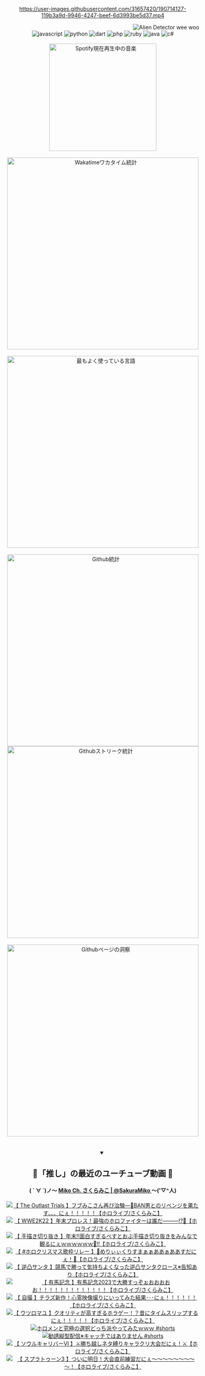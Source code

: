 <!-- START: HERO IMAGE GIF ////////// ////////// ////////// -->
<!-- <img src="@/../assets/img/gaming/ghost-of-tsushima.gif" width="100%"  alt="nellyXinwei's Hero Gif Image"/> -->
<!-- END: HERO IMAGE GIF ////////// ////////// ////////// -->

<div align="center" >  
  
<!-- START:ワンピース 第1015話「ルフィはRED ROCを使う」 -->
<https://user-images.githubusercontent.com/31657420/190714127-119b3a9d-9946-4247-beef-6d3993be5d37.mp4>
<!-- END:ワンピース 第1015話「ルフィはRED ROCを使う」 -->

<!-- START:VISITOR COUNTER -->
<div width="100%" align="right">
<img src="https://komarev.com/ghpvc/?username=nellyXinwei&label=🛸&color=grey&style=for-the-badge&labelcolor=ffffff" alt="Alien Detector wee woo"/>
</div>
<!-- END:VISITOR COUNTER -->

<!-- START: PROGRAMMING LANGUAGES -->
<!-- 色彩 Color Scheme:
#961E3A, #8A0D42, #5A0640, #4F265E, #2B355A, #3E759B, #CC4246,
#BB2649, #AD1052, #700750, #633075, #364270, #4E92C2, #FF5357
Sauce: https://www.webcreatorbox.com/inspiration/pantone-2023
-->

<img src="https://img.shields.io/badge/javascript%20-%23BB2649.svg?&style=for-the-badge&logo=javascript&logoColor=white&labelColor=961E3A" alt="javascript"/>
<img src="https://img.shields.io/badge/python%20-%23AD1052.svg?&style=for-the-badge&logo=python&logoColor=white&labelColor=8A0D42" alt="python" />
<img src="https://img.shields.io/badge/dart%20-%23700750.svg?&style=for-the-badge&logo=dart&logoColor=white&labelColor=5A0640" alt="dart"/>
<img src="https://img.shields.io/badge/php%20-%23633075.svg?&style=for-the-badge&logo=php&logoColor=white&labelColor=4F265E" alt="php"/>
<img src="https://img.shields.io/badge/ruby%20-%23364270.svg?&style=for-the-badge&logo=ruby&logoColor=white&labelColor=2B355A" alt="ruby"/>
<img src="https://img.shields.io/badge/java%20-%234E92C2.svg?&style=for-the-badge&logo=openjdk&logoColor=white&labelColor=3E759B" alt="java"/>
<img src="https://img.shields.io/badge/c%23-%23FF5357.svg?style=for-the-badge&logo=c-sharp&logoColor=white&labelColor=CC4246" alt="c#"/>  
<!-- END: PROGRAMMING LANGUAGES -->

<br>
<br>

<!-- START: MUSIC STATUS -->
  <!-- <a href="https://newojima-gsrs-20220114.vercel.app/api/now-playing?open">
    <img src="https://newojima-gsrs-20220114.vercel.app/api/now-playing" alt="Spotify現在再生中の音楽">
  </a> -->
  <img src="https://newojima-grss-20230114.vercel.app/api/spotify?border_color=transparent" alt="Spotify現在再生中の音楽" width="280px">
<!-- END: MUSIC STATUS -->

<br>
<br>

<!-- START: GITHUB STATUS -->
<!-- 色彩 Color Scheme:  #BB2649, #AD1052, #700750, #633075 -->
<img align="center" src="https://newojima-grs-20230109.vercel.app/api/wakatime?username=njtalba5127&layout=compact&langs_count=10&locale=ja&hide_title=false&title_color=fff&hide_border=true&text_color=fff&bg_color=BB2649,BB2649,633075,633075&hide=other,css,html,bash,xml,git%20config,makefile,properties,yaml,markdown,text,json,jsx" alt="Wakatimeワカタイム統計" width="500px"/>

<br>
<br>

<!-- 色彩 Color Scheme:  #633075, #364270, #4E92C2 -->
  <img align="center" src="https://newojima-grs-20230109.vercel.app/api/top-langs?username=njtalba5127&layout=compact&text_color=fff&icon_color=fff&hide_border=true&&locale=ja&hide_title=false&title_color=fff&include_all_commits=true&card_width=445&langs_count=11&hide=c%23,powershell,shaderlab,hlsl,makefile,jupyter%20notebook,python,html,css,shell,batchfile,less,liquid,hack,scss&bg_color=4F265E,633075,4E92C2" alt="最もよく使っている言語" width="500px"/>

<br>
<br>

<!-- 色彩 Color Scheme:  #4E92C2, #FF5357 -->
  <img align="center" src="https://newojima-grs-20230109.vercel.app/api?username=njtalba5127&rank_icon=github&show_icons=true&&locale=ja&title_color=fff&text_color=fff&icon_color=fff&hide_border=true&hide_title=false&count_private=true&include_all_commits=true&card_width=495&disable_animations=true&bg_color=4E92C2,4E92C2,FF5357" alt="Github統計" width="500px"/>

<br>

<img align="center" src="https://streak-stats.demolab.com?user=njtalba5127&theme=dark&hide_border=true&locale=ja&ring=BB2649&stroke=222222&background=151515&sideLabels=BB2649&currStreakLabel=ffffff&border=BB2649&fire=FF5357&currStreakNum=ffffff&sideNums=FF5357&dates=ffffff" alt="Githubストリーク統計" width="500px"/>

<br>
<br>

  <img align="center" width="500px" src="@/../assets/img/page-insights.svg" alt="Githubページの洞察"/>
  
</div>
<!-- END: GITHUB STATUS -->

<br>
<br>

<div align="center">
<details open>
  <summary>

  </summary>

  <h2 align="center">🌸「推し」の最近のユーチューブ動画 🌸</h2>
  <h4>
  ( ´ ∀ `)ノ～ 
  <a href="https://www.youtube.com/@SakuraMiko">Miko Ch. さくらみこ | @SakuraMiko
  </a>
   ～('▽^人)
  </h4>

  <!-- BEGIN YOUTUBE-CARDS -->
<a href="https://www.youtube.com/watch?v=RnxfdxL6I-U"><img src="https://ytcards.demolab.com/?id=RnxfdxL6I-U&title=%E3%80%90+The+Outlast+Trials+%E3%80%91%E3%83%95%E3%83%96%E3%81%BF%E3%81%93%E3%81%95%E3%82%93%E5%86%8D%E3%81%B3%E6%B2%BB%E9%A8%93%E2%80%95%F0%9F%92%89BAN%E7%94%B7%E3%81%A8%E3%81%AE%E3%83%AA%E3%83%99%E3%83%B3%E3%82%B8%E3%82%92%E6%9E%9C%E3%81%9F%E3%81%99%E3%80%81%E3%80%81%E3%80%81%E3%81%AB%E3%81%87%EF%BC%81%EF%BC%81%EF%BC%81%EF%BC%81%EF%BC%81%E3%80%90%E3%83%9B%E3%83%AD%E3%83%A9%E3%82%A4%E3%83%96%2F%E3%81%95%E3%81%8F%E3%82%89%E3%81%BF%E3%81%93%E3%80%91&lang=ja&timestamp=1703826581&background_color=%230d1117&title_color=%23ffffff&stats_color=%23dedede&max_title_lines=1&width=187&border_radius=5&duration=0" alt="【 The Outlast Trials 】フブみこさん再び治験―💉BAN男とのリベンジを果たす、、、にぇ！！！！！【ホロライブ/さくらみこ】" title="【 The Outlast Trials 】フブみこさん再び治験―💉BAN男とのリベンジを果たす、、、にぇ！！！！！【ホロライブ/さくらみこ】"></a>
<a href="https://www.youtube.com/watch?v=otJPyL2x3Bs"><img src="https://ytcards.demolab.com/?id=otJPyL2x3Bs&title=%E3%80%90++WWE2K22+%E3%80%91%E5%B9%B4%E6%9C%AB%E3%83%97%E3%83%AD%E3%83%AC%E3%82%B9%EF%BC%81%E6%9C%80%E5%BC%B7%E3%81%AE%E3%83%9B%E3%83%AD%E3%83%95%E3%82%A1%E3%82%A4%E3%82%BF%E3%83%BC%E3%81%AF%E8%AA%B0%E3%81%A0%E2%80%95%E2%80%95%E2%80%95%E2%81%89%F0%9F%91%91%E3%80%90%E3%83%9B%E3%83%AD%E3%83%A9%E3%82%A4%E3%83%96%2F%E3%81%95%E3%81%8F%E3%82%89%E3%81%BF%E3%81%93%E3%80%91&lang=ja&timestamp=1703779851&background_color=%230d1117&title_color=%23ffffff&stats_color=%23dedede&max_title_lines=1&width=187&border_radius=5&duration=13923" alt="【  WWE2K22 】年末プロレス！最強のホロファイターは誰だ―――⁉👑【ホロライブ/さくらみこ】" title="【  WWE2K22 】年末プロレス！最強のホロファイターは誰だ―――⁉👑【ホロライブ/さくらみこ】"></a>
<a href="https://www.youtube.com/watch?v=NnXiqzEn2Hk"><img src="https://ytcards.demolab.com/?id=NnXiqzEn2Hk&title=%E3%80%90+%E6%89%8B%E6%8F%8F%E3%81%8D%E5%88%87%E3%82%8A%E6%8A%9C%E3%81%8D+%E3%80%91%E5%B9%B4%E6%9C%AB%E2%80%BC%E9%9D%A2%E7%99%BD%E3%81%99%E3%81%8E%E3%82%8B%E3%81%B9%E3%81%99%E3%81%A8%E3%81%8A%E3%81%B6%E6%89%8B%E6%8F%8F%E3%81%8D%E5%88%87%E3%82%8A%E6%8A%9C%E3%81%8D%E3%82%92%E3%81%BF%E3%82%93%E3%81%AA%E3%81%A7%E8%A6%B3%E3%82%8B%E3%81%AB%E3%81%87%EF%BD%97%EF%BD%97%EF%BD%97%EF%BD%97%EF%BD%97%EF%BD%97%F0%9F%91%91%E2%80%BC%E3%80%90%E3%83%9B%E3%83%AD%E3%83%A9%E3%82%A4%E3%83%96%2F%E3%81%95%E3%81%8F%E3%82%89%E3%81%BF%E3%81%93%E3%80%91&lang=ja&timestamp=1703686963&background_color=%230d1117&title_color=%23ffffff&stats_color=%23dedede&max_title_lines=1&width=187&border_radius=5&duration=7853" alt="【 手描き切り抜き 】年末‼面白すぎるべすとおぶ手描き切り抜きをみんなで観るにぇｗｗｗｗｗｗ👑‼【ホロライブ/さくらみこ】" title="【 手描き切り抜き 】年末‼面白すぎるべすとおぶ手描き切り抜きをみんなで観るにぇｗｗｗｗｗｗ👑‼【ホロライブ/さくらみこ】"></a>
<a href="https://www.youtube.com/watch?v=cqeicDV_MMI"><img src="https://ytcards.demolab.com/?id=cqeicDV_MMI&title=%E3%80%90+%23%E3%83%9B%E3%83%AD%E3%82%AF%E3%83%AA%E3%82%B9%E3%83%9E%E3%82%B9%E6%AD%8C%E6%9E%A0%E3%83%AA%E3%83%AC%E3%83%BC++%E3%80%91%F0%9F%8E%84%E3%82%81%E3%82%8A%E3%81%83%E3%81%83%E3%81%8F%E3%82%8A%E3%81%99%E3%81%BE%E3%81%81%E3%81%81%E3%81%82%E3%81%82%E3%81%81%E3%81%82%E3%81%82%E3%81%99%E3%81%A0%E3%81%AB%E3%81%87%EF%BC%81%F0%9F%8E%84%E3%80%90%E3%83%9B%E3%83%AD%E3%83%A9%E3%82%A4%E3%83%96%2F%E3%81%95%E3%81%8F%E3%82%89%E3%81%BF%E3%81%93%E3%80%91&lang=ja&timestamp=1703505768&background_color=%230d1117&title_color=%23ffffff&stats_color=%23dedede&max_title_lines=1&width=187&border_radius=5&duration=1225" alt="【 #ホロクリスマス歌枠リレー  】🎄めりぃぃくりすまぁぁああぁああすだにぇ！🎄【ホロライブ/さくらみこ】" title="【 #ホロクリスマス歌枠リレー  】🎄めりぃぃくりすまぁぁああぁああすだにぇ！🎄【ホロライブ/さくらみこ】"></a>
<a href="https://www.youtube.com/watch?v=Q7mZopMjR0A"><img src="https://ytcards.demolab.com/?id=Q7mZopMjR0A&title=%E3%80%90+%E9%80%86%E5%87%B8%E3%82%B5%E3%83%B3%E3%82%BF+%E3%80%91%E7%AB%B6%E9%A6%AC%E3%81%A7%E5%8B%9D%E3%81%A3%E3%81%A6%E6%B0%97%E6%8C%81%E3%81%A1%E3%82%88%E3%81%8F%E3%81%AA%E3%81%A3%E3%81%9F%E9%80%86%E5%87%B8%E3%82%B5%E3%83%B3%E3%82%BF%E3%82%AF%E3%83%AD%E3%83%BC%E3%82%B9%E2%80%BB%E5%91%8A%E7%9F%A5%E3%81%82%E3%82%8A%E3%80%90%E3%83%9B%E3%83%AD%E3%83%A9%E3%82%A4%E3%83%96%2F%E3%81%95%E3%81%8F%E3%82%89%E3%81%BF%E3%81%93%E3%80%91&lang=ja&timestamp=1703426228&background_color=%230d1117&title_color=%23ffffff&stats_color=%23dedede&max_title_lines=1&width=187&border_radius=5&duration=9753" alt="【 逆凸サンタ 】競馬で勝って気持ちよくなった逆凸サンタクロース※告知あり【ホロライブ/さくらみこ】" title="【 逆凸サンタ 】競馬で勝って気持ちよくなった逆凸サンタクロース※告知あり【ホロライブ/さくらみこ】"></a>
<a href="https://www.youtube.com/watch?v=cUcr8RTGDY8"><img src="https://ytcards.demolab.com/?id=cUcr8RTGDY8&title=%E3%80%90+%E6%9C%89%E9%A6%AC%E8%A8%98%E5%BF%B5+%E3%80%91%E6%9C%89%E9%A6%AC%E8%A8%98%E5%BF%B52023%E3%81%A7%E5%A4%A7%E5%8B%9D%E3%81%99%E3%81%A3%E3%81%9E%E3%81%89%E3%81%8A%E3%81%8A%E3%81%8A%E3%81%8A%E3%81%8A%EF%BC%81%EF%BC%81%EF%BC%81%EF%BC%81%EF%BC%81%EF%BC%81%EF%BC%81%EF%BC%81%EF%BC%81%EF%BC%81%EF%BC%81%EF%BC%81%EF%BC%81%E3%80%90%E3%83%9B%E3%83%AD%E3%83%A9%E3%82%A4%E3%83%96%2F%E3%81%95%E3%81%8F%E3%82%89%E3%81%BF%E3%81%93%E3%80%91&lang=ja&timestamp=1703402751&background_color=%230d1117&title_color=%23ffffff&stats_color=%23dedede&max_title_lines=1&width=187&border_radius=5&duration=6501" alt="【 有馬記念 】有馬記念2023で大勝すっぞぉおおおおお！！！！！！！！！！！！！【ホロライブ/さくらみこ】" title="【 有馬記念 】有馬記念2023で大勝すっぞぉおおおおお！！！！！！！！！！！！！【ホロライブ/さくらみこ】"></a>
<a href="https://www.youtube.com/watch?v=O1t3i-iM9t4"><img src="https://ytcards.demolab.com/?id=O1t3i-iM9t4&title=%E3%80%90+%E8%87%AA%E6%92%AE+%E3%80%91%E3%83%81%E3%83%A9%E3%82%BA%E6%96%B0%E4%BD%9C%EF%BC%81%E5%BF%83%E9%9C%8A%E6%98%A0%E5%83%8F%E6%92%AE%E3%82%8A%E3%81%AB%E3%81%84%E3%81%A3%E3%81%A6%E3%81%BF%E3%81%9F%E7%B5%90%E6%9E%9C%EF%BD%A5%EF%BD%A5%EF%BD%A5%E3%81%AB%E3%81%87%EF%BC%81%EF%BC%81%EF%BC%81%EF%BC%81%EF%BC%81%EF%BC%81%E3%80%90%E3%83%9B%E3%83%AD%E3%83%A9%E3%82%A4%E3%83%96%2F%E3%81%95%E3%81%8F%E3%82%89%E3%81%BF%E3%81%93%E3%80%91&lang=ja&timestamp=1703000453&background_color=%230d1117&title_color=%23ffffff&stats_color=%23dedede&max_title_lines=1&width=187&border_radius=5&duration=12304" alt="【 自撮 】チラズ新作！心霊映像撮りにいってみた結果･･･にぇ！！！！！！【ホロライブ/さくらみこ】" title="【 自撮 】チラズ新作！心霊映像撮りにいってみた結果･･･にぇ！！！！！！【ホロライブ/さくらみこ】"></a>
<a href="https://www.youtube.com/watch?v=C9h-KvBHgmM"><img src="https://ytcards.demolab.com/?id=C9h-KvBHgmM&title=%E3%80%90+%E3%82%A6%E3%83%84%E3%83%AD%E3%83%9E%E3%83%A6+%E3%80%91%E3%82%AF%E3%82%AA%E3%83%AA%E3%83%86%E3%82%A3%E3%81%8C%E9%AB%98%E3%81%99%E3%81%8E%E3%82%8B%E3%83%9B%E3%83%A9%E3%82%B2%E3%83%BC%EF%BC%81%EF%BC%9F%E6%98%94%E3%81%AB%E3%82%BF%E3%82%A4%E3%83%A0%E3%82%B9%E3%83%AA%E3%83%83%E3%83%97%E3%81%99%E3%82%8B%E3%81%AB%E3%81%87%EF%BC%81%EF%BC%81%EF%BC%81%EF%BC%81%EF%BC%81%E3%80%90%E3%83%9B%E3%83%AD%E3%83%A9%E3%82%A4%E3%83%96%2F%E3%81%95%E3%81%8F%E3%82%89%E3%81%BF%E3%81%93%E3%80%91&lang=ja&timestamp=1702932361&background_color=%230d1117&title_color=%23ffffff&stats_color=%23dedede&max_title_lines=1&width=187&border_radius=5&duration=27955" alt="【 ウツロマユ 】クオリティが高すぎるホラゲー！？昔にタイムスリップするにぇ！！！！！【ホロライブ/さくらみこ】" title="【 ウツロマユ 】クオリティが高すぎるホラゲー！？昔にタイムスリップするにぇ！！！！！【ホロライブ/さくらみこ】"></a>
<a href="https://www.youtube.com/watch?v=Ox8MuL-dTAs"><img src="https://ytcards.demolab.com/?id=Ox8MuL-dTAs&title=%E3%83%9B%E3%83%AD%E3%83%A1%E3%83%B3%E3%81%A8%E7%A9%B6%E6%A5%B5%E3%81%AE%E9%81%B8%E6%8A%9E%E3%81%A9%E3%81%A3%E3%81%A1%E6%B4%BE%E3%82%84%E3%81%A3%E3%81%A6%E3%81%BF%E3%81%9F%EF%BD%97%EF%BD%97%EF%BD%97+%23shorts&lang=ja&timestamp=1702547505&background_color=%230d1117&title_color=%23ffffff&stats_color=%23dedede&max_title_lines=1&width=187&border_radius=5&duration=35" alt="ホロメンと究極の選択どっち派やってみたｗｗｗ #shorts" title="ホロメンと究極の選択どっち派やってみたｗｗｗ #shorts"></a>
<a href="https://www.youtube.com/watch?v=ch0Wlp0ItBo"><img src="https://ytcards.demolab.com/?id=ch0Wlp0ItBo&title=%E5%8B%A7%E8%AA%98%E7%B8%A6%E5%9E%8B%E9%85%8D%E4%BF%A1%E2%80%BB%E3%82%AD%E3%83%A3%E3%83%83%E3%83%81%E3%81%A7%E3%81%AF%E3%81%82%E3%82%8A%E3%81%BE%E3%81%9B%E3%82%93+%23shorts&lang=ja&timestamp=1702139260&background_color=%230d1117&title_color=%23ffffff&stats_color=%23dedede&max_title_lines=1&width=187&border_radius=5&duration=1136" alt="勧誘縦型配信※キャッチではありません #shorts" title="勧誘縦型配信※キャッチではありません #shorts"></a>
<a href="https://www.youtube.com/watch?v=mN-opA3IUsQ"><img src="https://ytcards.demolab.com/?id=mN-opA3IUsQ&title=%E3%80%90+%E3%82%BD%E3%82%A6%E3%83%AB%E3%82%AD%E3%83%A3%E3%83%AA%E3%83%90%E3%83%BC%E2%85%A5+%E3%80%91%E2%9A%94%E5%8B%9D%E3%81%A1%E8%B6%8A%E3%81%97%E3%83%8D%E3%82%BF%E7%B8%9B%E3%82%8A%E3%82%AD%E3%83%A3%E3%83%A9%E3%82%AF%E3%83%AA%E5%A4%A7%E4%BC%9A%E3%81%A0%E3%81%AB%E3%81%87%EF%BC%81%E2%9A%94%E3%80%90%E3%83%9B%E3%83%AD%E3%83%A9%E3%82%A4%E3%83%96%2F%E3%81%95%E3%81%8F%E3%82%89%E3%81%BF%E3%81%93%E3%80%91&lang=ja&timestamp=1702138078&background_color=%230d1117&title_color=%23ffffff&stats_color=%23dedede&max_title_lines=1&width=187&border_radius=5&duration=11841" alt="【 ソウルキャリバーⅥ 】⚔勝ち越しネタ縛りキャラクリ大会だにぇ！⚔【ホロライブ/さくらみこ】" title="【 ソウルキャリバーⅥ 】⚔勝ち越しネタ縛りキャラクリ大会だにぇ！⚔【ホロライブ/さくらみこ】"></a>
<a href="https://www.youtube.com/watch?v=-3CY8mGmnqg"><img src="https://ytcards.demolab.com/?id=-3CY8mGmnqg&title=%E3%80%90+%E3%82%B9%E3%83%97%E3%83%A9%E3%83%88%E3%82%A5%E3%83%BC%E3%83%B33+%E3%80%91%E3%81%A4%E3%81%84%E3%81%AB%E6%98%8E%E6%97%A5%EF%BC%81%E5%A4%A7%E4%BC%9A%E7%9B%B4%E5%89%8D%E7%B7%B4%E7%BF%92%E3%81%A0%E3%81%AB%E3%81%87%EF%BD%9E%EF%BD%9E%EF%BD%9E%EF%BD%9E%EF%BD%9E%EF%BD%9E%EF%BD%9E%EF%BD%9E%EF%BD%9E%EF%BC%81%E3%80%90%E3%83%9B%E3%83%AD%E3%83%A9%E3%82%A4%E3%83%96%2F%E3%81%95%E3%81%8F%E3%82%89%E3%81%BF%E3%81%93%E3%80%91&lang=ja&timestamp=1702052911&background_color=%230d1117&title_color=%23ffffff&stats_color=%23dedede&max_title_lines=1&width=187&border_radius=5&duration=10947" alt="【 スプラトゥーン3 】ついに明日！大会直前練習だにぇ～～～～～～～～～！【ホロライブ/さくらみこ】" title="【 スプラトゥーン3 】ついに明日！大会直前練習だにぇ～～～～～～～～～！【ホロライブ/さくらみこ】"></a>
<!-- END YOUTUBE-CARDS -->

</div>
  
</details>
